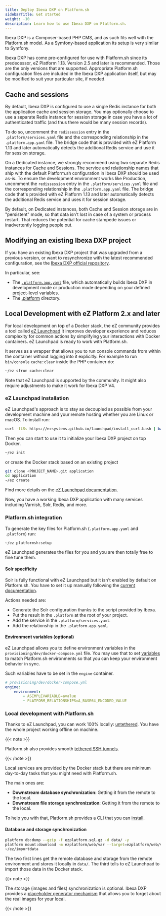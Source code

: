 ```yaml
---
title: Deploy Ibexa DXP on Platform.sh
sidebarTitle: Get started
weight: -10
description: Learn how to use Ibexa DXP on Platform.sh.
---
```


Ibexa DXP is a Composer-based PHP CMS, and as such fits well with the Platform.sh model.
As a Symfony-based application its setup is very similar to Symfony.

Ibexa DXP has come pre-configured for use with Platform.sh since its predecessor, eZ Platform 1.13.
Version 2.5 and later is recommended.
Those are the only versions that are supported.
Appropriate Platform.sh configuration files are included in the Ibexa DXP application itself, but may be modified to suit your particular site, if needed.

## Cache and sessions

By default, Ibexa DXP is configured to use a single Redis instance for both the application cache and session storage.
You may optionally choose to use a separate Redis instance for session storage in case you have a lot of authenticated traffic (and thus there would be many session records).

To do so, uncomment the `redissession` entry in the `.platform/services.yaml` file
and the corresponding relationship in the `.platform.app.yaml` file.
The bridge code that is provided with eZ Platform 1.13 and later automatically detects the additional Redis service and use it for session storage.

On a Dedicated instance, we strongly recommend using two separate Redis instances for Cache and Sessions.
The service and relationship names that ship with the default Platform.sh configuration in Ibexa DXP should be used as-is.
To ensure the development environment works like Production, uncomment the `redissession` entry in the `.platform/services.yaml` file and the corresponding relationship in the `.platform.app.yaml` file.
The bridge code that's provided with eZ Platform 1.13 and later
automatically detects the additional Redis service and uses it for session storage.

By default, on Dedicated instances, both Cache and Session storage are in "persistent" mode,
so that data isn't lost in case of a system or process restart.
That reduces the potential for cache stampede issues or inadvertently logging people out.

## Modifying an existing Ibexa DXP project

If you have an existing Ibexa DXP project that was upgraded from a previous version, or want to resynchronize with the latest recommended configuration, see the [Ibexa DXP official repository](https://github.com/ezsystems/ezplatform).

In particular, see:

* The [`.platform.app.yaml`](https://github.com/ezsystems/ezplatform/blob/master/.platform.app.yaml) file,
  which automatically builds Ibexa DXP in development mode or production mode depending on your defined project-level variables.
* The [.platform](https://github.com/ezsystems/ezplatform/tree/master/.platform) directory.

## Local Development with eZ Platform 2.x and later

For local development on top of a Docker stack,
the eZ community provides a tool called [eZ Launchpad](https://ezsystems.github.io/launchpad/)
It improves developer experience and reduces complexity for common actions by simplifying your interactions with Docker containers.
eZ Launchpad is ready to work with Platform.sh.

It serves as a wrapper that allows you to run console commands from within the container without logging into it explicitly.
For example to run `bin/console` `cache:clear` inside the PHP container do:

```bash
~/ez sfrun cache:clear
```

Note that eZ Launchpad is supported by the community.
It might also require adjustments to make it work for Ibexa DXP V4.

### eZ Launchpad installation

eZ Launchpad's approach is to stay as decoupled as possible from your development machine and your remote hosting whether you are Linux or macOS.
To install run:

```bash
curl -fLSs https://ezsystems.github.io/launchpad/install_curl.bash | bash
```

Then you can start to use it to initialize your Ibexa DXP project on top Docker.

```bash
~/ez init
```

or create the Docker stack based on an existing project

```bash
git clone <PROJECT_NAME>.git application
cd application
~/ez create
```

Find more details on the [eZ Launchpad documentation](https://ezsystems.github.io/launchpad/).

Now, you have a working Ibexa DXP application with many services including Varnish, Solr, Redis, and more.

### Platform.sh integration

To generate the key files for Platform.sh (`.platform.app.yaml` and `.platform`) run:

```bash
~/ez platformsh:setup
```

eZ Launchpad generates the files for you and you are then totally free to fine tune them.

#### Solr specificity

Solr is fully functional with eZ Launchpad but it isn't enabled by default on Platform.sh.
You have to set it up manually following the [current documentation](https://github.com/ezsystems/ezplatform/blob/master/.platform/services.yaml#L37).

Actions needed are:

* Generate the Solr configuration thanks to the script provided by Ibexa.
* Put the result in the `.platform` at the root of your project.
* Add the service in the `.platform/services.yaml`.
* Add the relationship in the `.platform.app.yaml`.

#### Environment variables (optional)

eZ Launchpad allows you to define environment variables in the `provisioning/dev/docker-compose.yml` file.
You may use that to set [variables](../../development/variables/_index.md) to match Platform.sh environments so that you can keep your environment behavior in sync.

Such variables have to be set in the `engine` container.

```yaml
# provisioning/dev/docker-compose.yml
engine:
    environment:
        - ASIMPLEVARIABLE=avalue
        - PLATFORM_RELATIONSHIPS=A_BASE64_ENCODED_VALUE
```

### Local development with Platform.sh

Thanks to eZ Launchpad, you can work 100% locally: [untethered](../../development/local/untethered.md).
You have the whole project working offline on machine.

{{< note >}}

Platform.sh also provides smooth [tethered SSH tunnels](../../development/local/tethered.md).

{{< /note >}}

Local services are provided by the Docker stack but there are minimum day-to-day tasks that you might need with Platform.sh.

The main ones are:

* **Downstream database synchronization**: Getting it from the remote to the local.
* **Downstream file storage synchronization**: Getting it from the remote to the local.

To help you with that, Platform.sh provides a CLI that you can [install](../../development/cli/_index.md).

#### Database and storage synchronization

```bash
platform db:dump --gzip -f ezplatform.sql.gz -d data/ -y
platform mount:download -m ezplatform/web/var --target=ezplatform/web/var/ -y
~/ez/importdata
```

The two first lines get the remote database and storage from the remote environment and stores it locally in `data/`.
The third tells to eZ Launchpad to import those data in the Docker stack.

{{< note >}}

The storage (images and files) synchronization is optional.
Ibexa DXP provides a [placeholder generator mechanism](https://doc.ibexa.co/en/latest/guide/images/#generating-placeholder-images)
that allows you to forget about the real images for your local.

{{< /note >}}
